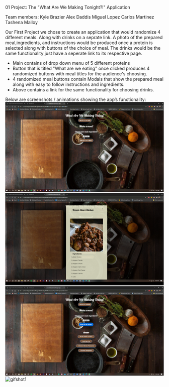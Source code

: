 01 Project: The "What Are We Making Tonight?!" Application

Team members:
Kyle Brazier
Alex Daddis
Miguel Lopez
Carlos Martinez
Tashena Malloy

Our First Project we chose to create an application that would randomize 4 different meals. Along with drinks on a seprate link. A photo of the prepared meal,ingredients, and instructions would be produced once a protein is selected along with buttons of the choice of meal. The drinks would be the same functionality just have a seperate link to its respective page.

- Main contains of drop down menu of 5 different proteins
- Button that is titled "What are we eating" once clicked produces 4 randomized buttons with meal titles for the audience's choosing.
- 4 randomized meal buttons contain Modals that show the prepared meal along with easy to follow instructions and ingredients.
- Above contains a link for the same functionality for choosing drinks.

Below are screenshots / animations showing the app’s functionality:
![screenshot1](2020-08-13.png)
![screenshot2](2020-08-13_(2).png)
![screenshot3](2020-08-13_(3).png)
![gifshot1](Untitled_Aug_13_2020_10_40_AM.gif)
